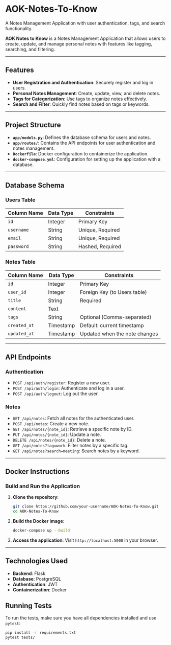 # AOK-Notes-To-Know
A Notes Management Application with user authentication, tags, and search functionality.

**AOK Notes to Know** is a Notes Management Application that allows users to create, update, and manage personal notes with features like tagging, searching, and filtering. 

---

## Features
- **User Registration and Authentication**: Securely register and log in users.
- **Personal Notes Management**: Create, update, view, and delete notes.
- **Tags for Categorization**: Use tags to organize notes effectively.
- **Search and Filter**: Quickly find notes based on tags or keywords.

---

## Project Structure
- **`app/models.py`**: Defines the database schema for users and notes.
- **`app/routes/`**: Contains the API endpoints for user authentication and notes management.
- **`Dockerfile`**: Docker configuration to containerize the application.
- **`docker-compose.yml`**: Configuration for setting up the application with a database.

---

## Database Schema

### Users Table
| Column Name  | Data Type | Constraints       |
|--------------|-----------|-------------------|
| `id`         | Integer   | Primary Key       |
| `username`   | String    | Unique, Required  |
| `email`      | String    | Unique, Required  |
| `password`   | String    | Hashed, Required  |

### Notes Table
| Column Name  | Data Type | Constraints                   |
|--------------|-----------|-------------------------------|
| `id`         | Integer   | Primary Key                   |
| `user_id`    | Integer   | Foreign Key (to Users table)  |
| `title`      | String    | Required                      |
| `content`    | Text      |                               |
| `tags`       | String    | Optional (Comma-separated)    |
| `created_at` | Timestamp | Default: current timestamp    |
| `updated_at` | Timestamp | Updated when the note changes |

---

## API Endpoints

### Authentication
- `POST /api/auth/register`: Register a new user.
- `POST /api/auth/login`: Authenticate and log in a user.
- `POST /api/auth/logout`: Log out the user.

### Notes
- `GET /api/notes`: Fetch all notes for the authenticated user.
- `POST /api/notes`: Create a new note.
- `GET /api/notes/{note_id}`: Retrieve a specific note by ID.
- `PUT /api/notes/{note_id}`: Update a note.
- `DELETE /api/notes/{note_id}`: Delete a note.
- `GET /api/notes?tag=work`: Filter notes by a specific tag.
- `GET /api/notes?search=meeting`: Search notes by a keyword.

---

## Docker Instructions
### Build and Run the Application
1. **Clone the repository**:
    ```bash
    git clone https://github.com/your-username/AOK-Notes-To-Know.git
    cd AOK-Notes-To-Know
    ```

2. **Build the Docker image**:
    ```bash
    docker-compose up --build
    ```

3. **Access the application**:
    Visit `http://localhost:5000` in your browser.

---

## Technologies Used
- **Backend**: Flask
- **Database**: PostgreSQL
- **Authentication**: JWT
- **Containerization**: Docker


## Running Tests

To run the tests, make sure you have all dependencies installed and use `pytest`:

```bash
pip install -r requirements.txt
pytest tests/
